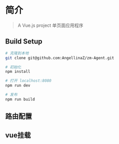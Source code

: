 # 简介

> A Vue.js project 单页面应用程序

## Build Setup

``` bash
# 克隆到本地
git clone git@github.com:AngellinaZ/zm-Agent.git

# 初始化
npm install

# 打开 localhost:8080
npm run dev

# 发布
npm run build
```

## 路由配置

## vue挂载


